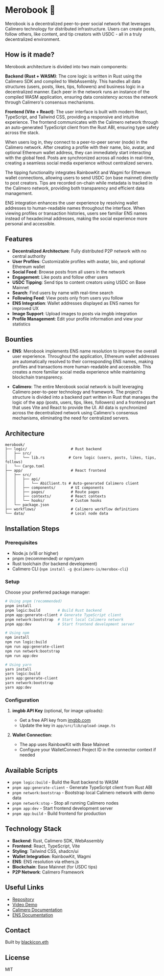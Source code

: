 # Merobook 📖

Merobook is a decentralized peer-to-peer social network that leverages Calimero technology for distributed infrastructure. Users can create posts, follow others, like content, and tip creators with USDC - all in a truly decentralized environment.

## How is it made?

Merobook architecture is divided into two main components:

**Backend (Rust + WASM)**: The core logic is written in Rust using the Calimero SDK and compiled to WebAssembly. This handles all data structures (users, posts, likes, tips, followers) and business logic in a decentralized manner. Each peer in the network runs an instance of the compiled WASM application, ensuring data consistency across the network through Calimero's consensus mechanisms.

**Frontend (Vite + React)**: The user interface is built with modern React, TypeScript, and Tailwind CSS, providing a responsive and intuitive experience. The frontend communicates with the Calimero network through an auto-generated TypeScript client from the Rust ABI, ensuring type safety across the stack.

When users log in, they connect to a peer-to-peer server (node) in the Calimero network. After creating a profile with their name, bio, avatar, and optional Ethereum wallet address, they can immediately start interacting with the global feed. Posts are synchronized across all nodes in real-time, creating a seamless social media experience without centralized servers.

The tipping functionality integrates RainbowKit and Wagmi for Ethereum wallet connections, allowing users to send USDC (on base mainnet) directly to post creators. Tips are recorded on-chain while metadata is tracked in the Calimero network, providing both transparency and efficient data management.

ENS integration enhances the user experience by resolving wallet addresses to human-readable names throughout the interface. When viewing profiles or transaction histories, users see familiar ENS names instead of hexadecimal addresses, making the social experience more personal and accessible.

## Features

- **Decentralized Architecture**: Fully distributed P2P network with no central authority
- **User Profiles**: Customizable profiles with avatar, bio, and optional Ethereum wallet
- **Social Feed**: Browse posts from all users in the network
- **Engagement**: Like posts and follow other users
- **USDC Tipping**: Send tips to content creators using USDC on Base Mainnet
- **Search**: Find users by name with real-time search
- **Following Feed**: View posts only from users you follow
- **ENS Integration**: Wallet addresses displayed as ENS names for improved UX
- **Image Support**: Upload images to posts via imgbb integration
- **Profile Management**: Edit your profile information and view your statistics

## Bounties

- **ENS**: Merobook implements ENS name resolution to improve the overall user experience. Throughout the application, Ethereum wallet addresses are automatically resolved to their corresponding ENS names, making profiles and transactions more human-readable and accessible. This creates a more familiar social media experience while maintaining blockchain transparency.

- **Calimero**: The entire Merobook social network is built leveraging Calimero peer-to-peer technology and framework. The project's structure is divided into a backend part written in Rust that manages the logic of the app (posts, users, tips, likes, followers) and a frontend part that uses Vite and React to provide the UI. All data is synchronized across the decentralized network using Calimero's consensus mechanisms, eliminating the need for centralized servers.

## Architecture

```
merobook/
├── logic/                    # Rust backend
│   ├── src/
│   │   └── lib.rs           # Core logic (users, posts, likes, tips, follows)
│   └── Cargo.toml
├── app/                      # React frontend
│   ├── src/
│   │   ├── api/
│   │   │   └── AbiClient.ts # Auto-generated Calimero client
│   │   ├── components/       # UI components
│   │   ├── pages/            # Route pages
│   │   ├── contexts/         # React contexts
│   │   └── hooks/            # Custom hooks
│   └── package.json
├── workflows/                # Calimero workflow definitions
└── data/                     # Local node data
```

## Installation Steps

### Prerequisites

- Node.js (v18 or higher)
- pnpm (recommended) or npm/yarn
- Rust toolchain (for backend development)
- Calimero CLI (`npm install -g @calimero-is/merobox-cli`)

### Setup

Choose your preferred package manager:

```bash
# Using pnpm (recommended)
pnpm install
pnpm logic:build        # Build Rust backend
pnpm app:generate-client # Generate TypeScript client
pnpm network:bootstrap  # Start local Calimero network
pnpm app:dev            # Start frontend development server

# Using npm
npm install
npm run logic:build
npm run app:generate-client
npm run network:bootstrap
npm run app:dev

# Using yarn
yarn install
yarn logic:build
yarn app:generate-client
yarn network:bootstrap
yarn app:dev
```

### Configuration

1. **imgbb API Key** (optional, for image uploads):

   - Get a free API key from [imgbb.com](https://api.imgbb.com/)
   - Update the key in `app/src/lib/upload-image.ts`

2. **Wallet Connection**:
   - The app uses RainbowKit with Base Mainnet
   - Configure your WalletConnect Project ID in the connector context if needed

## Available Scripts

- `pnpm logic:build` - Build the Rust backend to WASM
- `pnpm app:generate-client` - Generate TypeScript client from Rust ABI
- `pnpm network:bootstrap` - Bootstrap local Calimero network with demo data
- `pnpm network:stop` - Stop all running Calimero nodes
- `pnpm app:dev` - Start frontend development server
- `pnpm app:build` - Build frontend for production

## Technology Stack

- **Backend**: Rust, Calimero SDK, WebAssembly
- **Frontend**: React, TypeScript, Vite
- **Styling**: Tailwind CSS, shadcn/ui
- **Wallet Integration**: RainbowKit, Wagmi
- **ENS**: ENS resolution via ethers.js
- **Blockchain**: Base Mainnet (for USDC tips)
- **P2P Network**: Calimero Framework

## Useful Links

- [Repository](https://github.com/blackicon-eth/merobook)
- [Video Demo](https://youtu.be/8sRVwrL4sHo)
- [Calimero Documentation](https://docs.calimero.network/)
- [ENS Documentation](https://docs.ens.domains/)

## Contact

Built by [blackicon.eth](https://t.me/blackicon_eth)

## License

MIT
